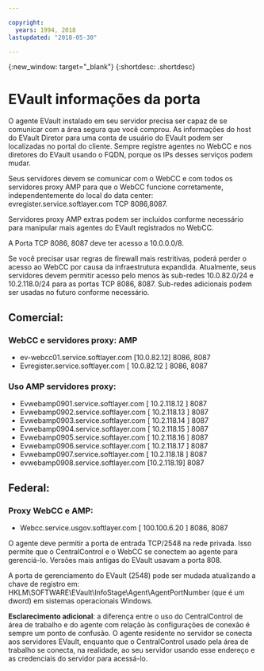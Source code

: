 ```yaml
---

copyright:
  years: 1994, 2018
lastupdated: "2018-05-30"

---
```

{:new_window: target="_blank"}
{:shortdesc: .shortdesc}

# EVault informações da porta

O agente EVault instalado em seu servidor precisa ser capaz de se comunicar com a área segura que você
comprou. As informações do host do EVault Diretor para uma conta de usuário do EVault podem ser
localizadas no portal do cliente. Sempre registre agentes no WebCC e nos diretores do EVault usando o FQDN,
porque os IPs desses serviços podem mudar. 

Seus servidores devem se comunicar com o WebCC e com todos os servidores proxy AMP para que o WebCC
funcione corretamente, independentemente do local do data center: evregister.service.softlayer.com TCP 8086,8087. 

Servidores proxy AMP extras podem ser incluídos conforme necessário para manipular mais agentes
do EVault registrados no WebCC. 

A Porta TCP 8086, 8087 deve ter acesso a 10.0.0.0/8. 

Se você precisar usar regras de firewall mais restritivas, poderá perder o acesso ao WebCC por causa
da infraestrutura expandida. Atualmente, seus servidores devem permitir acesso pelo menos às sub-redes
10.0.82.0/24 e 10.2.118.0/24 para as portas TCP 8086, 8087. Sub-redes adicionais podem ser usadas no futuro
conforme necessário.

## Comercial:

### WebCC e servidores proxy: AMP

- ev-webcc01.service.softlayer.com [10.0.82.12] 8086, 8087
- Evregister.service.softlayer.com [ 10.0.82.12 ] 8086, 8087

### Uso AMP servidores proxy:

- Evwebamp0901.service.softlayer.com [ 10.2.118.12 ] 8087
- Evwebamp0902.service.softlayer.com [ 10.2.118.13 ] 8087
- Evwebamp0903.service.softlayer.com [ 10.2.118.14 ] 8087
- Evwebamp0904.service.softlayer.com [ 10.2.118.15 ] 8087
- Evwebamp0905.service.softlayer.com [ 10.2.118.16 ] 8087
- Evwebamp0906.service.softlayer.com [ 10.2.118.17 ] 8087
- Evwebamp0907.service.softlayer.com [ 10.2.118.18 ] 8087
- evwebamp0908.service.softlayer.com [10.2.118.19] 8087

## Federal:

### Proxy WebCC e AMP:

- Webcc.service.usgov.softlayer.com [ 100.100.6.20 ] 8086, 8087
 
O agente deve permitir a porta de entrada TCP/2548 na rede privada. Isso permite que o CentralControl e
o WebCC se conectem ao agente para gerenciá-lo. Versões mais antigas do EVault usavam a porta 808.

A porta de gerenciamento do EVault (2548) pode ser mudada atualizando a chave de registro em:
HKLM\SOFTWARE\EVault\InfoStage\Agent\AgentPortNumber (que é um dword) em sistemas operacionais Windows.

**Esclarecimento adicional**: a diferença entre o uso do CentralControl de área de
trabalho e do agente com relação às configurações de conexão é sempre um ponto de confusão. O agente
residente no servidor se conecta aos servidores EVault, enquanto que o CentralControl usado pela área de
trabalho se conecta, na realidade, ao seu servidor usando esse endereço e as credenciais do servidor para
acessá-lo.
